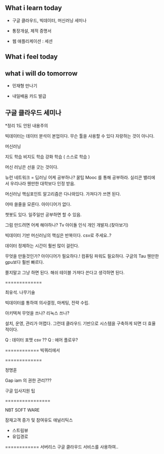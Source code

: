 ## What i learn today
- 구글 클라우드, 빅데이터, 머신러닝 세미나

- 통장개설, 제적 증명서

- 웹 애플리케이션 : 세션

## What i feel today


## what i will do tomorrow
- 민재형 만나기

- 내일배움 카드 발급


## 구글 클라우드 세미나
*정리 1도 안된 내용주의

빅데이터는
데이터 분석이 본업이다. 무슨 툴을 사용할 수 있다 자랑하는 것이 아니다.

머신러닝

지도 학습
비지도 학습
강화 학습 ( 스스로 학습 )

머신 러닝은 선을 긋는 것이다.

뉴런 네트워크 = 딥러닝
어케 공부하나? 꿀팁
Mooc 를 통해 공부하라. 실리콘 밸리에서 우리나라 웬만한 대학보다  인정 받음.

머신러닝 핵심포인트
알고리즘은 다나와있다. 가져다가 쓰면 된다.

어따 쓸줄을 모른다. 아이디어가 없다.

챗봇도 있다. 일주일만 공부하면 할 수 있음.

그럼 만드려면 어케 해야하나?
Tv 아이돌 인식 개인 개발자.(찾아보기)

빅데이터 기반 머신러닝의 핵심은 반복이다.
csv로 주세요..?

데이터 정제하는 시간이 훨씬 많이 걸린다.

무엇을 만들것인가? 아이디어가 필요하다.! 
컴퓨팅 파워도 필요하다. 
구글의 Tau  웬만한 gpu보다 훨씬 빠르다.

쫄지말고 그냥 하면 된다.
해쉬 테이블 가져다 쓴다고 생각하면 된다.


=============

최유석. 나무기술

빅데이터를 통하여 의사결정, 마케팅, 전략 수립.

아키텍쳐 무엇을 쓰나? 리눅스 쓰나?

설치, 운영, 관리가 어렵다. 그런데 클라우드 기반으로 시스템을 구축하게 되면 더 효율적이다.

Q : 데이터 포맷 csv ??
Q : 에어 플로우?




============
빅쿼리에서 



=============

정명훈

Gap iam 의 권한 관리???




구글 입사지원 팁








================


NBT SOFT WARE

잠재고객 증가 및 참여유도
애널리틱스 
- 스트림뷰
- 유입경로




============
서버리스
구글 클라우드 서비스를 사용하여..
 














